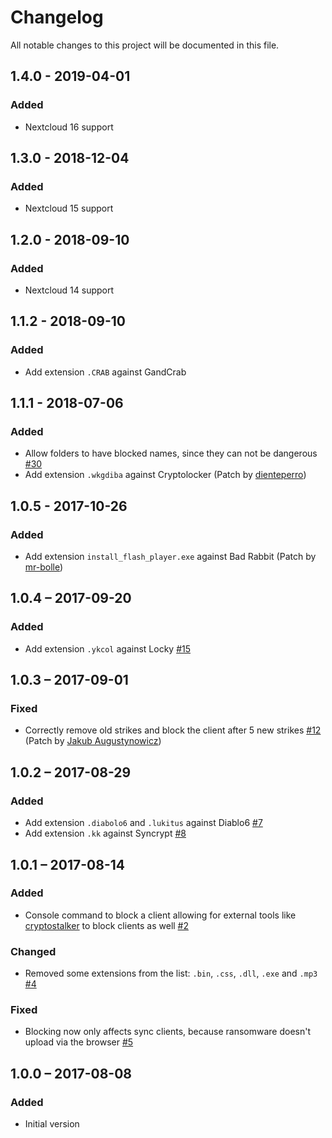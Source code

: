 # Changelog
All notable changes to this project will be documented in this file.

## 1.4.0 - 2019-04-01
### Added
  - Nextcloud 16 support

## 1.3.0 - 2018-12-04
### Added
  - Nextcloud 15 support

## 1.2.0 - 2018-09-10
### Added
  - Nextcloud 14 support

## 1.1.2 - 2018-09-10
### Added
  - Add extension `.CRAB` against GandCrab

## 1.1.1 - 2018-07-06
### Added
  - Allow folders to have blocked names, since they can not be dangerous [#30](https://github.com/nextcloud/ransomware_protection/issues/30)
  - Add extension `.wkgdiba` against Cryptolocker (Patch by [dienteperro](https://github.com/dienteperro))

## 1.0.5 - 2017-10-26
### Added
  - Add extension `install_flash_player.exe` against Bad Rabbit (Patch by [mr-bolle](https://github.com/mr-bolle))

## 1.0.4 – 2017-09-20
### Added
 - Add extension `.ykcol` against Locky [#15](https://github.com/nextcloud/ransomware_protection/issues/15)
 
## 1.0.3 – 2017-09-01
### Fixed
 - Correctly remove old strikes and block the client after 5 new strikes [#12](https://github.com/nextcloud/ransomware_protection/issues/12) (Patch by [Jakub Augustynowicz](https://github.com/pingwiniasty))

## 1.0.2 – 2017-08-29
### Added
 - Add extension `.diabolo6` and `.lukitus` against Diablo6 [#7](https://github.com/nextcloud/ransomware_protection/issues/7)
 - Add extension `.kk` against Syncrypt [#8](https://github.com/nextcloud/ransomware_protection/issues/8)

## 1.0.1 – 2017-08-14
### Added
 - Console command to block a client allowing for external tools like [cryptostalker](https://github.com/unixist/cryptostalker) to block clients as well [#2](https://github.com/nextcloud/ransomware_protection/issues/2)

### Changed
 - Removed some extensions from the list: `.bin`, `.css`, `.dll`, `.exe` and `.mp3` [#4](https://github.com/nextcloud/ransomware_protection/issues/4)
 
### Fixed
 - Blocking now only affects sync clients, because ransomware doesn't upload via the browser
  [#5](https://github.com/nextcloud/ransomware_protection/issues/5)

## 1.0.0 – 2017-08-08
### Added
 - Initial version


